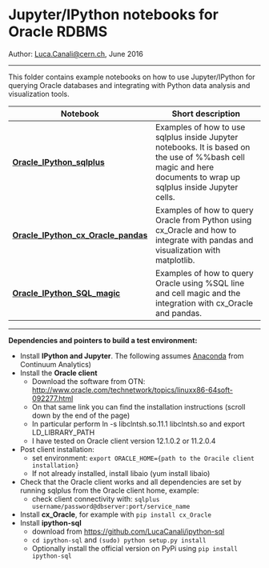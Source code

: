 # Jupyter/IPython notebooks for Oracle RDBMS

Author: Luca.Canali@cern.ch, June 2016

---
This folder contains example notebooks on how to use Jupyter/IPython for querying Oracle databases and integrating with Python data analysis and visualization tools.

| Notebook                   | Short description
| -------------------------- | -------------------------------------------------------------------------------------
| [**Oracle_IPython_sqlplus**](Oracle_IPython_sqlplus.ipynb) | Examples of how to use sqlplus inside Jupyter notebooks. It is based on the use of %%bash cell magic and here documents to wrap up sqlplus inside Jupyter cells.
| [**Oracle_IPython_cx_Oracle_pandas**](Oracle_IPython_cx_Oracle_pandas.ipynb) | Examples of how to query Oracle from Python using cx_Oracle and how to integrate with pandas and visualization with matplotlib.
| [**Oracle_IPython_SQL_magic**](Oracle_IPython_SQL_magic.ipynb) | Examples of how to query Oracle using %SQL line and cell magic and the integration with cx_Oracle and pandas.

---
**Dependencies and pointers to build a test environment:**
- Install **IPython and Jupyter**. The following assumes [Anaconda](https://www.continuum.io/downloads) from Continuum Analytics)
- Install the **Oracle client**
    - Download the software from OTN: <http://www.oracle.com/technetwork/topics/linuxx86-64soft-092277.html>
    - On that same link you can find the installation instructions (scroll down by the end of the page)
    - In particular perform ln -s libclntsh.so.11.1 libclntsh.so and export LD_LIBRARY_PATH
    - I have tested on Oracle client version 12.1.0.2 or 11.2.0.4
- Post client installation:
    - set environment: `export ORACLE_HOME={path to the Oracile client installation}`
    - If not already installed, install libaio (yum install libaio)
- Check that the Oracle client works and all dependencies are set by running sqlplus from the Oracle client home, example:
    - check client connectivity with: `sqlplus username/password@dbserver:port/service_name`
- Install **cx_Oracle**, for example with `pip install cx_Oracle`
- Install **ipython-sql**
   - download from <https://github.com/LucaCanali/ipython-sql>
   - `cd ipython-sql` and `(sudo) python setup.py install`
   - Optionally install the official version on PyPi using `pip install ipython-sql`


